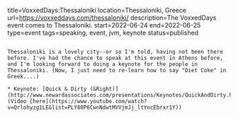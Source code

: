 title=VoxxedDays:Thessaloniki
location=Thessaloniki, Greece
url=https://voxxeddays.com/thessaloniki/
description=The VoxxedDays event comes to Thessaloniki.
start=2022-06-24
end=2022-06-25
type=event
tags=speaking, event, jvm, keynote
status=published
~~~~~~

Thessaloniki is a lovely city--or so I'm told, having not been there before. I've had the chance to speak at this event in Athens before, and I'm looking forward to doing a keynote for the people in Thessaloniki. (Now, I just need to re-learn how to say "Diet Coke" in Greek....)

* Keynote: [Quick & Dirty (&Right)](http://www.newardassociates.com/presentations/Keynotes/QuickAndDirty.html) (Video [here](https://www.youtube.com/watch?v=Qrlohyzg1LE&list=PLY80P6CwnNdwtMVVjmJj_ltYncEbrxr1Y))
 